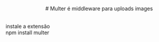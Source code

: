 <p align=center># Multer é middleware para uploads images</p><br>
instale a extensão
<br>
npm install multer
